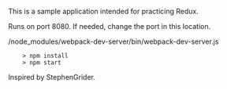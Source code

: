 
This is a sample application intended for practicing Redux.

Runs on port 8080. If needed, change the port in this location.

/node_modules/webpack-dev-server/bin/webpack-dev-server.js
```
	> npm install
	> npm start
```
Inspired by StephenGrider.
